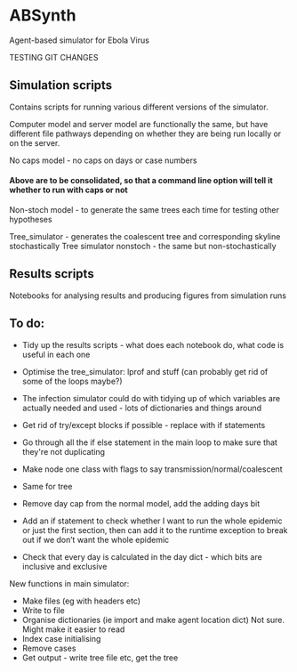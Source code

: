 # ABSynth

Agent-based simulator for Ebola Virus

TESTING GIT CHANGES

## Simulation scripts

Contains scripts for running various different versions of the simulator.

Computer model and server model are functionally the same, but have different file pathways depending on whether they are being run locally or on the server.

No caps model - no caps on days or case numbers

#### Above are to be consolidated, so that a command line option will tell it whether to run with caps or not

Non-stoch model - to generate the same trees each time for testing other hypotheses

Tree_simulator - generates the coalescent tree and corresponding skyline stochastically 
Tree simulator nonstoch - the same but non-stochastically

## Results scripts

Notebooks for analysing results and producing figures from simulation runs

## To do:

- Tidy up the results scripts - what does each notebook do, what code is useful in each one

- Optimise the tree_simulator: lprof and stuff
(can probably get rid of some of the loops maybe?)

- The infection simulator could do with tidying up of which variables are actually needed and used - lots of dictionaries and things around
- Get rid of try/except blocks if possible - replace with if statements
- Go through all the if else statement in the main loop to make sure that they're not duplicating
- Make node one class with flags to say transmission/normal/coalescent
- Same for tree

- Remove day cap from the normal model, add the adding days bit
- Add an if statement to check whether I want to run the whole epidemic or just the first section, then can add it to the runtime exception to break out if we don’t want the whole epidemic

- Check that every day is calculated in the day dict - which bits are inclusive and exclusive


New functions in main simulator:
- Make files (eg with headers etc)
- Write to file
- Organise dictionaries (ie import and make agent location dict) Not sure. Might make it easier to read
- Index case initialising
- Remove cases
- Get output - write tree file etc, get the tree





